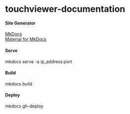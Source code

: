 # touchviewer-documentation

#### Site Generator
[MkDocs](https://www.mkdocs.org/user-guide/installation/)<br>
[Material for MkDocs](http://squidfunk.github.io/mkdocs-material/)

#### Serve
mkdocs serve -a ip_address:port

#### Build
mkdocs build

#### Deploy
mkdocs gh-deploy
